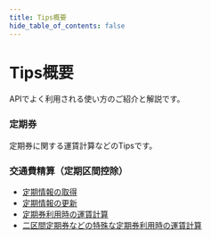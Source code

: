 ```yaml
---
title: Tips概要
hide_table_of_contents: false
---
```


# Tips概要
APIでよく利用される使い方のご紹介と解説です。

### 定期券
定期券に関する運賃計算などのTipsです。

### 交通費精算（定期区間控除）
- [定期情報の取得](../teiki/create-teiki)
- [定期情報の更新](../teiki/update-teiki)
- [定期券利用時の運賃計算](../teiki/fare-calculate-at-using-teiki)
- [二区間定期券などの特殊な定期券利用時の運賃計算](../teiki/fare-calculate-at-using-special-teiki)